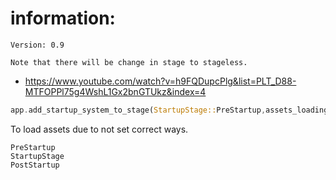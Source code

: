 

# information:
	Version: 0.9
	
	Note that there will be change in stage to stageless.

 * https://www.youtube.com/watch?v=h9FQDupcPlg&list=PLT_D88-MTFOPPl75g4WshL1Gx2bnGTUkz&index=4
```rust
app.add_startup_system_to_stage(StartupStage::PreStartup,assets_loading)
```
To load assets due to not set correct ways.
```
PreStartup
StartupStage
PostStartup
```